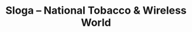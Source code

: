 ---
title: "Sloga – National Tobacco & Wireless World"
url: /milwaukee/sloga-national-tobacco-and-wireless-world/
shop: tobacco
---